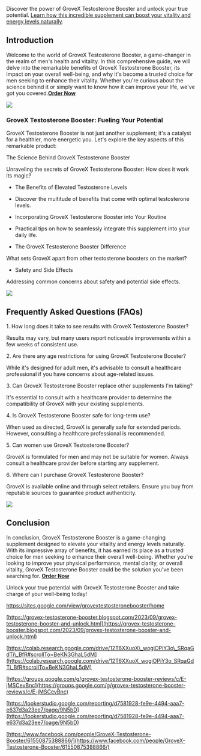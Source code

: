 Discover the power of GroveX Testosterone Booster and unlock your true potential. [Learn how this incredible supplement can boost your vitality and energy levels naturally](https://www.glitco.com/get-grovex).

Introduction
------------

Welcome to the world of GroveX Testosterone Booster, a game-changer in the realm of men's health and vitality. In this comprehensive guide, we will delve into the remarkable benefits of GroveX Testosterone Booster, its impact on your overall well-being, and why it's become a trusted choice for men seeking to enhance their vitality. Whether you're curious about the science behind it or simply want to know how it can improve your life, we've got you covered.[**Order Now**](https://www.glitco.com/get-grovex)

[![](https://blogger.googleusercontent.com/img/b/R29vZ2xl/AVvXsEive189cKFHvPx0HdvAaIyXH3RWGkY8XO117DE-LR_qS5NHX1MbF7sP0Hwkc58I6RbZrzCmn1djZ1rhlb9FzFs19rtgoA4dnXx8he-ug7jAq6uWRJ-rqY2sJy9Uf85IxHwf0kXZ9sphpCnrntvZKDrfG11nmLiL9RPAHwHF0R2j9NhiAXaH-Dcq7GZy2ww/w640-h332/Screenshot%20(1108).png)](https://blogger.googleusercontent.com/img/b/R29vZ2xl/AVvXsEive189cKFHvPx0HdvAaIyXH3RWGkY8XO117DE-LR_qS5NHX1MbF7sP0Hwkc58I6RbZrzCmn1djZ1rhlb9FzFs19rtgoA4dnXx8he-ug7jAq6uWRJ-rqY2sJy9Uf85IxHwf0kXZ9sphpCnrntvZKDrfG11nmLiL9RPAHwHF0R2j9NhiAXaH-Dcq7GZy2ww/s1779/Screenshot%20(1108).png)

### GroveX Testosterone Booster: Fueling Your Potential

GroveX Testosterone Booster is not just another supplement; it's a catalyst for a healthier, more energetic you. Let's explore the key aspects of this remarkable product:

The Science Behind GroveX Testosterone Booster

Unraveling the secrets of GroveX Testosterone Booster: How does it work its magic?

*   The Benefits of Elevated Testosterone Levels
    
*   Discover the multitude of benefits that come with optimal testosterone levels.
    
*   Incorporating GroveX Testosterone Booster into Your Routine
    
*   Practical tips on how to seamlessly integrate this supplement into your daily life.
    
*   The GroveX Testosterone Booster Difference
    

What sets GroveX apart from other testosterone boosters on the market?

*   Safety and Side Effects
    

Addressing common concerns about safety and potential side effects.

[![](https://blogger.googleusercontent.com/img/b/R29vZ2xl/AVvXsEhGulyJ6-Dr2WeigFRiVH03Q8ITM80wTvUB7zes22SQV1ULI2-KF8bY_7EpVlKo6uGQjgAyxdHpldHQZYenheklKMV738rZYrOdBYocCHPgV2jcL2XBbaq79GM9BGfyiN1oBTdVn67zcIAG-ySmYsVrlgQhenc18YcOLN3EGSb3mdg38DXLQcFTWBxWOok/w640-h376/Screenshot%20(1111).png)](https://blogger.googleusercontent.com/img/b/R29vZ2xl/AVvXsEhGulyJ6-Dr2WeigFRiVH03Q8ITM80wTvUB7zes22SQV1ULI2-KF8bY_7EpVlKo6uGQjgAyxdHpldHQZYenheklKMV738rZYrOdBYocCHPgV2jcL2XBbaq79GM9BGfyiN1oBTdVn67zcIAG-ySmYsVrlgQhenc18YcOLN3EGSb3mdg38DXLQcFTWBxWOok/s1745/Screenshot%20(1111).png)

Frequently Asked Questions (FAQs)
---------------------------------

1\. How long does it take to see results with GroveX Testosterone Booster?

Results may vary, but many users report noticeable improvements within a few weeks of consistent use.

2\. Are there any age restrictions for using GroveX Testosterone Booster?

While it's designed for adult men, it's advisable to consult a healthcare professional if you have concerns about age-related issues.

3\. Can GroveX Testosterone Booster replace other supplements I'm taking?

It's essential to consult with a healthcare provider to determine the compatibility of GroveX with your existing supplements.

4\. Is GroveX Testosterone Booster safe for long-term use?

When used as directed, GroveX is generally safe for extended periods. However, consulting a healthcare professional is recommended.

5\. Can women use GroveX Testosterone Booster?

GroveX is formulated for men and may not be suitable for women. Always consult a healthcare provider before starting any supplement.

6\. Where can I purchase GroveX Testosterone Booster?

GroveX is available online and through select retailers. Ensure you buy from reputable sources to guarantee product authenticity.

[![](https://blogger.googleusercontent.com/img/b/R29vZ2xl/AVvXsEgoYUk6adgDbbFHkufMOHGjHrrH2i9fjVNfTVexOynEy_r5Eg2LhzXfoixaDw5EnwCeIg9oNsxSU2Mvw7julxtAdZPVQT5AhFR8uAGXAbZYPopg8GY_PckeFJKPlpNiSfFrw539g4y8uObmSzqPVZeOtcHrSBSAxAb9jx6PIF4qzuMTy6bPKvHD2z4M8J4/w640-h382/Screenshot%20(1110).png)](https://blogger.googleusercontent.com/img/b/R29vZ2xl/AVvXsEgoYUk6adgDbbFHkufMOHGjHrrH2i9fjVNfTVexOynEy_r5Eg2LhzXfoixaDw5EnwCeIg9oNsxSU2Mvw7julxtAdZPVQT5AhFR8uAGXAbZYPopg8GY_PckeFJKPlpNiSfFrw539g4y8uObmSzqPVZeOtcHrSBSAxAb9jx6PIF4qzuMTy6bPKvHD2z4M8J4/s1779/Screenshot%20(1110).png)

Conclusion
----------

In conclusion, GroveX Testosterone Booster is a game-changing supplement designed to elevate your vitality and energy levels naturally. With its impressive array of benefits, it has earned its place as a trusted choice for men seeking to enhance their overall well-being. Whether you're looking to improve your physical performance, mental clarity, or overall vitality, GroveX Testosterone Booster could be the solution you've been searching for. [**Order Now**](https://www.glitco.com/get-grovex)

Unlock your true potential with GroveX Testosterone Booster and take charge of your well-being today!

https://sites.google.com/view/grovextestosteronebooster/home

[https://grovex-testosterone-booster.blogspot.com/2023/09/grovex-testosterone-booster-and-unlock.html](https://grovex-testosterone-booster.blogspot.com/2023/09/grovex-testosterone-booster-and-unlock.html)

[https://colab.research.google.com/drive/12T6XXuoX\_wogiOPiY3o\_SRqaGdTi\_BfR#scrollTo=BeKN3GhaL5dM](https://colab.research.google.com/drive/12T6XXuoX_wogiOPiY3o_SRqaGdTi_BfR#scrollTo=BeKN3GhaL5dM)

[https://groups.google.com/g/grovex-testosterone-booster-reviews/c/E-jMSCevBnc](https://groups.google.com/g/grovex-testosterone-booster-reviews/c/E-jMSCevBnc)

[https://lookerstudio.google.com/reporting/d7581928-fe9e-4494-aaa7-e637d3a23ee7/page/9N5bD](https://lookerstudio.google.com/reporting/d7581928-fe9e-4494-aaa7-e637d3a23ee7/page/9N5bD)

[https://www.facebook.com/people/GroveX-Testosterone-Booster/61550875388866/](https://www.facebook.com/people/GroveX-Testosterone-Booster/61550875388866/)
